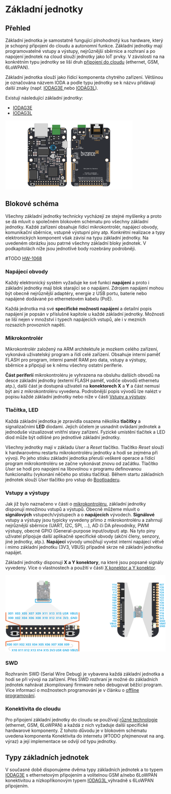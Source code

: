 # Základní jednotky

## Přehled

Základní jednotka je samostatně fungující plnohodnotý kus hardware, který je schopný připojení do cloudu a autonomní funkce. Základní jednotky mají programovatelné vstupy a výstupy, nejrůznější sběrnice a rozhraní a po napojení jednotek na cloud slouží jednotky jako IoT prvky. V závislosti na na konkrétním typu jednotky se liší druh [připojení do cloudu](../../konektivita/) \(ethernet, GSM, 6LoWPAN\).

Základní jednotka slouží jako řídicí komponenta chytrého zařízení. Většinou je označována názvem IODA a podle typu jednotky se k názvu přidávají další znaky \(např. [IODAG3E ](iodag3e/)nebo [IODAG3L](https://github.com/ByzanceIoT/documentation-public/tree/6e016a60aa8878be079ca2cf94055bd978b6c0d6/hardware-a-programovani/hardware/zakladni-jednotky/iodag3l.md)\).

Existují následující základní jednotky:

* [IODAG3E](iodag3e/)
* [IODAG3L](iodag3l.md)

![Z&#xE1;kladn&#xED; jednotka typu IODAG3E s ethernetov&#xFD;m p&#x159;ipojen&#xED;m.](../../../.gitbook/assets/maly_ioda.png)

## Blokové schéma

Všechny základní jednotky technicky vycházejí ze stejné myšlenky a proto se dá mluvit o společném blokovém schématu pro všechny základní jednotky. Každé zařízení obsahuje řídicí mikrokontrolér, napájecí obvody, komunikační sběrnice, vstupně výstupní piny atp. Konkrétní realizace a typy elektronických komponent však závisí na typu základní jednotky. Na uvedeném obrázku jsou patrné všechny základní bloky jednotek. V podkapitolách níže jsou jednotlivé body rozebrány podrobněji.

\#TODO [HW-1068](https://youtrack.byzance.cz/youtrack/issue/HW-1068)

### Napájecí obvody

Každý elektronický systém vyžaduje ke své funkci **napájení** a proto i základní jednotky mají blok starající se o napájení. Zdrojem napájení mohou být obecně nejrůznější adaptéry, energie z USB portu, baterie nebo napájené dodávané po ethernetovém kabelu \(PoE\).

Každá jednotka má své **specifické možnosti napájení** a detailní popis napájení je popsán v příslušné kapitole u každé základní jednotky. Možnosti se liší nejen v množství i typech napájecích vstupů, ale i v mezních rozsazích provozních napětí.

### Mikrokontrolér

Mikrokontrolér založený na ARM architektuře je mozkem celého zařízení, vykonává uživatelský program a řídí celé zařízení. Obsahuje interní paměť FLASH pro program, interní paměť RAM pro data, vstupy a výstupy, sběrnice a připojují se k němu všechny ostatní periferie.

**Část periferií** mikrokontroléru je vyhrazena na obsluhu dalších obvodů na desce základní jednotky \(externí FLASH paměť, vodiče obvodů ethernetu atp.\), další část je dostupná uživateli na **konektorech X** a **Y** a část nemusí být ani z mikrokontroléru vyvedena. Podrobnější popis vývodů lze nalézt v popisu každé základní jednotky nebo níže v části [Vstupy a výstupy](./#vstupy-a-vystupy).

### Tlačítka, LED

Každá základní jednotka je zpravidla osazena několika **tlačítky** a signalizačními **LED** diodami. Jejich účelem je usnadnit ovládaní jednotek a jednoduše vizualizovat vnitřní stavy zařízení. Fyzické umístění tlačítek a LED diod může být odlišné pro jednotlivé základní jednotky.

Všechny jednotky mají v základu _User_ a _Reset_ tlačítko. Tlačítko _Reset_ slouží k hardwarovému restartu mikrokontroléru jednotky a hodí se zejména při vývoji. Po jeho stisku základní jednotka přeruší veškeré operace a řídicí program mikrokontroléru se začne vykonávat znovu od začátku. Tlačítko _User_ se hodí pro napojení na libovolnou v programu definovanou funkcionalitu \(vykonání něčeho po stisku tlačítka\). Během startu základních jednotek slouží _User_ tlačítko pro vstup do [Bootloaderu](../../architektura-fw/bootloader/).

### Vstupy a výstupy

Jak již bylo naznačeno v části o [mikrokontroléru](./#mikrokontroler), základní jednotky disponují množinou vstupů a výstupů. Obecně můžeme mluvit o **signálových** vstupech/výstupech a o **napájecích** vývodech. **Signálové** vstupy a výstupy jsou typicky vyvedeny přímo z mikrokontroléru a zahrnují nejrůznější sběrnice \(UART, I2C, SPI, ...\), AD či DA převodníky, PWM výstupy, obecné GPIO \(General-purpose input/output\) atp. Na tyto piny uživatel připojuje další aplikačně specifické obvody \(akční členy, senzory, jiné jednotky, atp.\). **Napájecí** vývody umožňují vyvést interní napájecí větvě i mimo základní jednotku \(3V3, VBUS\) případně skrze ně základní jednotku napájet.

Základní jednotky disponují **X a Y konektory**, na které jsou popsané signály vyvedeny. Více o vlastnostech a použití v části [X konektor a Y konektor](../rozsirujici-moduly/#x-konektor-a-y-konektor).

![P&#x159;&#xED;klad X konektoru \(vlevo\) a Y konektory \(vpravo\) na z&#xE1;kladn&#xED; desce IODAG3E.](../../../.gitbook/assets/x_y_conn%20%282%29.png)

### SWD

Rozhraním SWD \(Serial Wire Debug\) je vybavena každá základní jednotka a hodí se při vývoji na zařízení. Přes SWD rozhraní je možné do základních jednotek nahrávat zkompilovaný firmware nebo debugovat běžící program. Více informací o možnostech programování je v článku o [offline programování](../../programovani-hw/offline-programovani/).

### Konektivita do cloudu

Pro připojení základní jednotky do cloudu se používají [různé technologie ](../../konektivita/)\(ethernet, GSM, 6LoWPAN\) a každá z nich vyžaduje další specifické hardwarové komponenty. Z tohoto důvodu je v blokovém schématu uvedena komponenta Konektivita do internetu \(\#TODO přejmenovat na ang. výraz\) a její implementace se odvíjí od typu jednotky.

## Typy základních jednotek

V současné době disponujeme dvěma typy základních jednotek a to typem [IODAG3E](iodag3e/) s ethernetovým připojením a volitelnou GSM a/nebo 6LoWPAN konektivitou a nízkopříkonovým typem [IODAG3L ](https://github.com/ByzanceIoT/documentation-public/tree/6e016a60aa8878be079ca2cf94055bd978b6c0d6/hardware-a-programovani/hardware/zakladni-jednotky/iodag3l.md)výhradně s 6LoWPAN připojením.

